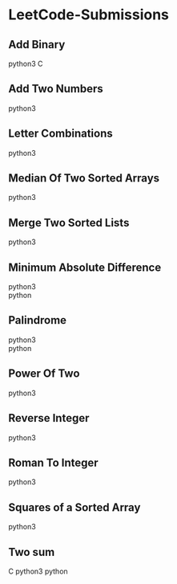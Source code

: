 # LeetCode-Submissions

## Add Binary
python3
C

## Add Two Numbers
python3

## Letter Combinations
python3

## Median Of Two Sorted Arrays
python3

## Merge Two Sorted Lists
python3

## Minimum Absolute Difference
python3<br>
python

## Palindrome
python3<br>
python

## Power Of Two
python3

## Reverse Integer
python3

## Roman To Integer
python3

## Squares of a Sorted Array
python3

## Two sum
C
python3
python